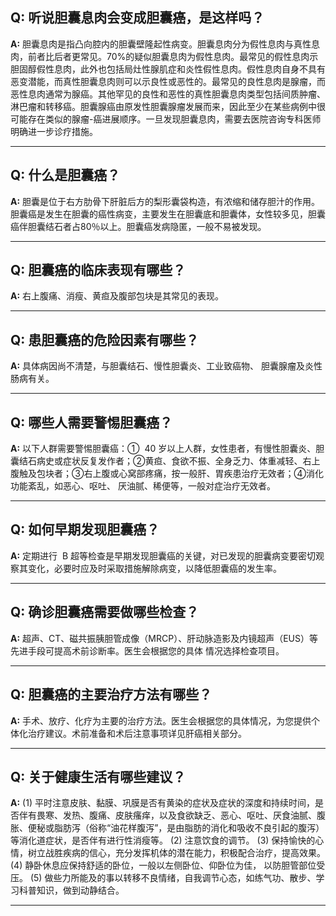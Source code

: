## Q: 听说胆囊息肉会变成胆囊癌，是这样吗？

**A:**
胆囊息肉是指凸向腔内的胆囊壁隆起性病变。胆囊息肉分为假性息肉与真性息肉，前者比后者更常见。70%的疑似胆囊息肉为假性息肉。最常见的假性息肉示胆固醇假性息肉，此外也包括局灶性腺肌症和炎性假性息肉。假性息肉自身不具有恶变潜能，而真性胆囊息肉则可以示良性或恶性的。最常见的良性息肉是腺瘤，而恶性息肉通常为腺癌。其他罕见的良性和恶性的真性胆囊息肉类型包括间质肿瘤、淋巴瘤和转移癌。胆囊腺癌由原发性胆囊腺瘤发展而来，因此至少在某些病例中很可能存在类似的腺瘤-癌进展顺序。一旦发现胆囊息肉，需要去医院咨询专科医师明确进一步诊疗措施。


---

## Q: 什么是胆囊癌？

**A:**
胆囊是位于右方肋骨下肝脏后方的梨形囊袋构造，有浓缩和储存胆汁的作用。胆囊癌是发生在胆囊的癌性病变，主要发生在胆囊底和胆囊体，女性较多见，胆囊癌伴胆囊结石者占80％以上。胆囊癌发病隐匿，一般不易被发现。


---

## Q: 胆囊癌的临床表现有哪些？

**A:**
右上腹痛、消瘦、黄疸及腹部包块是其常见的表现。


---

## Q: 患胆囊癌的危险因素有哪些？

**A:**
具体病因尚不清楚，与胆囊结石、慢性胆囊炎、工业致癌物、 胆囊腺瘤及炎性肠病有关。


---

## Q: 哪些人需要警惕胆囊癌？

**A:**
以下人群需要警惕胆囊癌：①  40 岁以上人群，女性患者，有慢性胆囊炎、胆囊结石病史或症状反复发作者；②黄疸、食欲不振、全身乏力、体重减轻、右上腹触及包块者；③右上腹或心窝部疼痛，按一般肝、胃疾患治疗无效者；④消化功能紊乱，如恶心、呕吐、 厌油腻、稀便等，一般对症治疗无效者。


---

## Q: 如何早期发现胆囊癌？

**A:**
定期进行  B 超等检查是早期发现胆囊癌的关键，对已发现的胆囊病变要密切观察其变化，必要时应及时采取措施解除病变，以降低胆囊癌的发生率。


---

## Q: 确诊胆囊癌需要做哪些检查？

**A:**
超声、CT、磁共振胰胆管成像（MRCP）、肝动脉造影及内镜超声（EUS）等先进手段可提高术前诊断率。医生会根据您的具体 情况选择检查项目。


---

## Q: 胆囊癌的主要治疗方法有哪些？

**A:**
手术、放疗、化疗为主要的治疗方法。医生会根据您的具体情况，为您提供个体化治疗建议。术前准备和术后注意事项详见肝癌相关部分。


---

## Q: 关于健康生活有哪些建议？

**A:**
(1) 平时注意皮肤、黏膜、巩膜是否有黄染的症状及症状的深度和持续时间，是否伴有畏寒、发热、腹痛、皮肤瘙痒，以及食欲缺乏、恶心、呕吐、厌食油腻、腹胀、便秘或脂肪泻（俗称“油花样腹泻”，是由脂肪的消化和吸收不良引起的腹泻）等消化道症状，是否伴有进行性消瘦等。
(2) 注意饮食的调节。
(3) 保持愉快的心情，树立战胜疾病的信心，充分发挥机体的潜在能力，积极配合治疗，提高效果。
(4) 静卧休息应保持舒适的卧位，一般以左侧卧位、仰卧位为佳， 以防胆管部位受压。
(5) 做些力所能及的事以转移不良情绪，自我调节心态，如练气功、散步、学习科普知识，做到动静结合。


---

